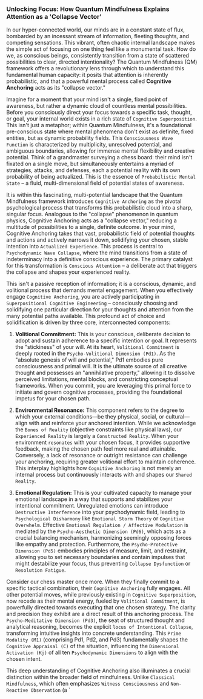 ### Unlocking Focus: How Quantum Mindfulness Explains Attention as a 'Collapse Vector'

In our hyper-connected world, our minds are in a constant state of flux, bombarded by an incessant stream of information, fleeting thoughts, and competing sensations. This vibrant, often chaotic internal landscape makes the simple act of focusing on one thing feel like a monumental task. How do we, as conscious beings, consistently transition from a state of scattered possibilities to clear, directed intentionality? The Quantum Mindfulness (QM) framework offers a revolutionary lens through which to understand this fundamental human capacity: it posits that attention is inherently probabilistic, and that a powerful mental process called **Cognitive Anchoring** acts as its "collapse vector."

Imagine for a moment that your mind isn't a single, fixed point of awareness, but rather a dynamic cloud of countless mental possibilities. Before you consciously direct your focus towards a specific task, thought, or goal, your internal world exists in a rich state of `Cognitive Superposition`. This isn't just a metaphor; within Quantum Mindfulness, it's a foundational pre-conscious state where mental phenomena don't exist as definite, fixed entities, but as dynamic probability fields. This `Consciousness Wave Function` is characterized by multiplicity, unresolved potential, and ambiguous boundaries, allowing for immense mental flexibility and creative potential. Think of a grandmaster surveying a chess board: their mind isn't fixated on a single move, but simultaneously entertains a myriad of strategies, attacks, and defenses, each a potential reality with its own probability of being actualized. This is the essence of `Probabilistic Mental State` – a fluid, multi-dimensional field of potential states of awareness.

It is within this fascinating, multi-potential landscape that the Quantum Mindfulness framework introduces `Cognitive Anchoring` as the pivotal psychological process that transforms this probabilistic cloud into a sharp, singular focus. Analogous to the "collapse" phenomenon in quantum physics, Cognitive Anchoring acts as a "collapse vector," reducing a multitude of possibilities to a single, definite outcome. In your mind, Cognitive Anchoring takes that vast, probabilistic field of potential thoughts and actions and actively narrows it down, solidifying your chosen, stable intention into `Actualized Experience`. This process is central to `Psychodynamic Wave Collapse`, where the mind transitions from a state of indeterminacy into a definitive conscious experience. The primary catalyst for this transformation is `Conscious Attention` – a deliberate act that triggers the collapse and shapes your experienced reality.

This isn't a passive reception of information; it is a conscious, dynamic, and volitional process that demands mental engagement. When you effectively engage `Cognitive Anchoring`, you are actively participating in `Superpositional Cognitive Engineering` – consciously choosing and solidifying one particular direction for your thoughts and attention from the many potential paths available. This profound act of choice and solidification is driven by three core, interconnected components:

1.  **Volitional Commitment:** This is your conscious, deliberate decision to adopt and sustain adherence to a specific intention or goal. It represents the "stickiness" of your will. At its heart, `Volitional Commitment` is deeply rooted in the `Psycho-Volitional Dimension (Pd1)`. As the "absolute genesis of will and potential," Pd1 embodies pure consciousness and primal will. It is the ultimate source of all creative thought and possesses an "annihilative property," allowing it to dissolve perceived limitations, mental blocks, and constricting conceptual frameworks. When you commit, you are leveraging this primal force to initiate and govern cognitive processes, providing the foundational impetus for your chosen path.

2.  **Environmental Resonance:** This component refers to the degree to which your external conditions—be they physical, social, or cultural—align with and reinforce your anchored intention. While we acknowledge the `Bones of Reality` (objective constraints like physical laws), our `Experienced Reality` is largely a `Constructed Reality`. When your environment `resonates` with your chosen focus, it provides supportive feedback, making the chosen path feel more real and attainable. Conversely, a lack of resonance or outright resistance can challenge your anchoring, requiring greater volitional effort to maintain coherence. This interplay highlights how `Cognitive Anchoring` is not merely an internal process but continuously interacts with and shapes our `Shared Reality`.

3.  **Emotional Regulation:** This is your cultivated capacity to manage your emotional landscape in a way that supports and stabilizes your intentional commitment. Unregulated emotions can introduce `Destructive Interference` into your psychodynamic field, leading to `Psychological Disharmony` like `Emotional Storm Theory` or `Cognitive Overwhelm`. Effective `Emotional Regulation / Affective Modulation` is mediated by the `Psycho-Aesthetic Dimension (Pd6)`, which acts as a crucial balancing mechanism, harmonizing seemingly opposing forces like empathy and protection. Furthermore, the `Psycho-Protective Dimension (Pd5)` embodies principles of measure, limit, and restraint, allowing you to set necessary boundaries and contain impulses that might destabilize your focus, thus preventing `Collapse Dysfunction` or `Resolution Fatigue`.

Consider our chess master once more. When they finally commit to a specific tactical combination, their `Cognitive Anchoring` fully engages. All other potential moves, while previously existing in `Cognitive Superposition`, now recede as their mental energy, fueled by `Volitional Commitment`, is powerfully directed towards executing that one chosen strategy. The clarity and precision they exhibit are a direct result of this anchoring process. The `Psycho-Meditative Dimension (Pd3)`, the seat of structured thought and analytical reasoning, becomes the explicit `locus of Intentional Collapse`, transforming intuitive insights into concrete understanding. This `Prime Modality (M1)` (comprising Pd1, Pd2, and Pd3) fundamentally shapes the `Cognitive Appraisal (C)` of the situation, influencing the `Dimensional Activation (Kj)` of all ten `Psychodynamic Dimensions` to align with the chosen intent.

This deep understanding of Cognitive Anchoring also illuminates a crucial distinction within the broader field of mindfulness. Unlike `Classical Mindfulness`, which often emphasizes `Witness Consciousness` and `Non-Reactive Observation` (a `